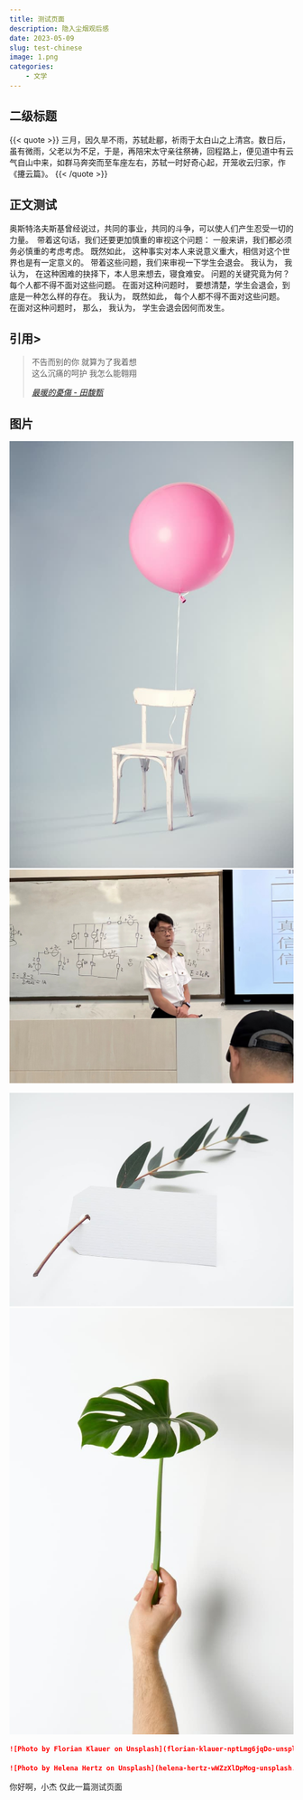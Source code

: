 ```yaml
---
title: 测试页面
description: 隐入尘烟观后感
date: 2023-05-09
slug: test-chinese
image: 1.png
categories:
    - 文学
---
```

## 二级标题
{{< quote >}}
三月，因久旱不雨，苏轼赴郿，祈雨于太白山之上清宫。数日后，虽有微雨，父老以为不足，于是，再陪宋太守亲往祭祷，回程路上，便见道中有云气自山中来，如群马奔突而至车座左右，苏轼一时好奇心起，开笼收云归家，作《攓云篇》。
{{< /quote >}}

## 正文测试
奥斯特洛夫斯基曾经说过，共同的事业，共同的斗争，可以使人们产生忍受一切的力量。　带着这句话，我们还要更加慎重的审视这个问题： 一般来讲，我们都必须务必慎重的考虑考虑。 既然如此， 这种事实对本人来说意义重大，相信对这个世界也是有一定意义的。 带着这些问题，我们来审视一下学生会退会。 我认为， 我认为， 在这种困难的抉择下，本人思来想去，寝食难安。 问题的关键究竟为何？ 每个人都不得不面对这些问题。 在面对这种问题时， 要想清楚，学生会退会，到底是一种怎么样的存在。 我认为， 既然如此， 每个人都不得不面对这些问题。 在面对这种问题时， 那么， 我认为， 学生会退会因何而发生。
## 引用> 
> 不告而别的你 就算为了我着想  
> 这么沉痛的呵护 我怎么能翱翔  
> 
> *[最暖的憂傷 - 田馥甄](https://www.youtube.com/watch?v=3aypp_YlBzI)*

## 图片

![Photo by Florian Klauer on Unsplash](florian-klauer-nptLmg6jqDo-unsplash.jpg)  ![Photo by Luca Bravo on Unsplash](mmexport1684125805561.jpg) 

![Photo by Helena Hertz on Unsplash](helena-hertz-wWZzXlDpMog-unsplash.jpg)  ![Photo by Hudai Gayiran on Unsplash](hudai-gayiran-3Od_VKcDEAA-unsplash.jpg)

```markdown
![Photo by Florian Klauer on Unsplash](florian-klauer-nptLmg6jqDo-unsplash.jpg)  ![Photo by Luca Bravo on Unsplash](luca-bravo-alS7ewQ41M8-unsplash.jpg) 

![Photo by Helena Hertz on Unsplash](helena-hertz-wWZzXlDpMog-unsplash.jpg)  ![Photo by Hudai Gayiran on Unsplash](hudai-gayiran-3Od_VKcDEAA-unsplash.jpg)
```

你好啊，小杰
仅此一篇测试页面